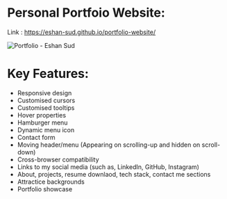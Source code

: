 # Personal Portfoio Website:

Link : <a href="https://eshan-sud.github.io/portfolio-website/" target="_blank"> https://eshan-sud.github.io/portfolio-website/ </a>

<!-- ![Screenshot_12-4-2024_225842_eshan-sud github io](https://github.com/eshan-sud/portfolio-website/assets/113531303/b184de4a-c4cc-4127-b234-e3fdad908565) -->

![Portfolio - Eshan Sud](https://github.com/eshan-sud/portfolio-website/assets/113531303/673cf0fe-69e6-4cec-8274-692e02870d77)


# Key Features:
- Responsive design
- Customised cursors
- Customised tooltips
- Hover properties
- Hamburger menu
- Dynamic menu icon
- Contact form
- Moving header/menu (Appearing on scrolling-up and hidden on scroll-down)
- Cross-browser compatibility
- Links to my social media (such as, LinkedIn, GitHub, Instagram)
- About, projects, resume downlaod, tech stack, contact me sections
- Attractice backgrounds
- Portfolio showcase

